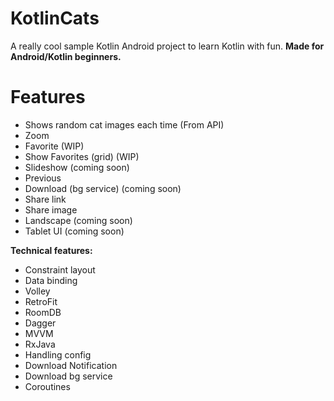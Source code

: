 # KotlinCats
A really cool sample Kotlin Android project to learn Kotlin with fun.
**Made for Android/Kotlin beginners.**

# Features
- Shows random cat images each time (From API)
- Zoom
- Favorite (WIP)
- Show Favorites (grid) (WIP)
- Slideshow (coming soon)
- Previous
- Download (bg service) (coming soon)
- Share link
- Share image
- Landscape (coming soon)
- Tablet UI (coming soon)

**Technical features:**
- Constraint layout
- Data binding
- Volley
- RetroFit
- RoomDB
- Dagger
- MVVM
- RxJava
- Handling config
- Download Notification
- Download bg service
- Coroutines
